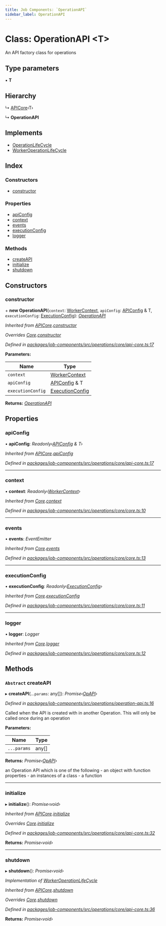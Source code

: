 ```yaml
---
title: Job Components: `OperationAPI`
sidebar_label: OperationAPI
---
```


# Class: OperationAPI <**T**>

An API factory class for operations

## Type parameters

▪ **T**

## Hierarchy

  ↳ [APICore](apicore.md)‹T›

  ↳ **OperationAPI**

## Implements

* [OperationLifeCycle](../interfaces/operationlifecycle.md)
* [WorkerOperationLifeCycle](../interfaces/workeroperationlifecycle.md)

## Index

### Constructors

* [constructor](operationapi.md#constructor)

### Properties

* [apiConfig](operationapi.md#apiconfig)
* [context](operationapi.md#context)
* [events](operationapi.md#events)
* [executionConfig](operationapi.md#executionconfig)
* [logger](operationapi.md#logger)

### Methods

* [createAPI](operationapi.md#abstract-createapi)
* [initialize](operationapi.md#initialize)
* [shutdown](operationapi.md#shutdown)

## Constructors

###  constructor

\+ **new OperationAPI**(`context`: [WorkerContext](../interfaces/workercontext.md), `apiConfig`: [APIConfig](../interfaces/apiconfig.md) & T, `executionConfig`: [ExecutionConfig](../interfaces/executionconfig.md)): *[OperationAPI](operationapi.md)*

*Inherited from [APICore](apicore.md).[constructor](apicore.md#constructor)*

*Overrides [Core](core.md).[constructor](core.md#constructor)*

*Defined in [packages/job-components/src/operations/core/api-core.ts:17](https://github.com/terascope/teraslice/blob/653cf7530/packages/job-components/src/operations/core/api-core.ts#L17)*

**Parameters:**

Name | Type |
------ | ------ |
`context` | [WorkerContext](../interfaces/workercontext.md) |
`apiConfig` | [APIConfig](../interfaces/apiconfig.md) & T |
`executionConfig` | [ExecutionConfig](../interfaces/executionconfig.md) |

**Returns:** *[OperationAPI](operationapi.md)*

## Properties

###  apiConfig

• **apiConfig**: *Readonly‹[APIConfig](../interfaces/apiconfig.md) & T›*

*Inherited from [APICore](apicore.md).[apiConfig](apicore.md#apiconfig)*

*Defined in [packages/job-components/src/operations/core/api-core.ts:17](https://github.com/terascope/teraslice/blob/653cf7530/packages/job-components/src/operations/core/api-core.ts#L17)*

___

###  context

• **context**: *Readonly‹[WorkerContext](../interfaces/workercontext.md)›*

*Inherited from [Core](core.md).[context](core.md#context)*

*Defined in [packages/job-components/src/operations/core/core.ts:10](https://github.com/terascope/teraslice/blob/653cf7530/packages/job-components/src/operations/core/core.ts#L10)*

___

###  events

• **events**: *EventEmitter*

*Inherited from [Core](core.md).[events](core.md#events)*

*Defined in [packages/job-components/src/operations/core/core.ts:13](https://github.com/terascope/teraslice/blob/653cf7530/packages/job-components/src/operations/core/core.ts#L13)*

___

###  executionConfig

• **executionConfig**: *Readonly‹[ExecutionConfig](../interfaces/executionconfig.md)›*

*Inherited from [Core](core.md).[executionConfig](core.md#executionconfig)*

*Defined in [packages/job-components/src/operations/core/core.ts:11](https://github.com/terascope/teraslice/blob/653cf7530/packages/job-components/src/operations/core/core.ts#L11)*

___

###  logger

• **logger**: *Logger*

*Inherited from [Core](core.md).[logger](core.md#logger)*

*Defined in [packages/job-components/src/operations/core/core.ts:12](https://github.com/terascope/teraslice/blob/653cf7530/packages/job-components/src/operations/core/core.ts#L12)*

## Methods

### `Abstract` createAPI

▸ **createAPI**(...`params`: any[]): *Promise‹[OpAPI](../overview.md#opapi)›*

*Defined in [packages/job-components/src/operations/operation-api.ts:16](https://github.com/terascope/teraslice/blob/653cf7530/packages/job-components/src/operations/operation-api.ts#L16)*

Called when the API is created with in another Operation.
This will only be called once during an operation

**Parameters:**

Name | Type |
------ | ------ |
`...params` | any[] |

**Returns:** *Promise‹[OpAPI](../overview.md#opapi)›*

an Operation API which is one of the following
          - an object with function properties
          - an instances of a class
          - a function

___

###  initialize

▸ **initialize**(): *Promise‹void›*

*Inherited from [APICore](apicore.md).[initialize](apicore.md#initialize)*

*Overrides [Core](core.md).[initialize](core.md#abstract-initialize)*

*Defined in [packages/job-components/src/operations/core/api-core.ts:32](https://github.com/terascope/teraslice/blob/653cf7530/packages/job-components/src/operations/core/api-core.ts#L32)*

**Returns:** *Promise‹void›*

___

###  shutdown

▸ **shutdown**(): *Promise‹void›*

*Implementation of [WorkerOperationLifeCycle](../interfaces/workeroperationlifecycle.md)*

*Inherited from [APICore](apicore.md).[shutdown](apicore.md#shutdown)*

*Overrides [Core](core.md).[shutdown](core.md#abstract-shutdown)*

*Defined in [packages/job-components/src/operations/core/api-core.ts:36](https://github.com/terascope/teraslice/blob/653cf7530/packages/job-components/src/operations/core/api-core.ts#L36)*

**Returns:** *Promise‹void›*
